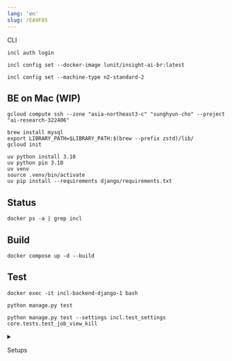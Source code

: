 ```yaml
---
lang: 'en'
slug: /EA9F85
---
```


CLI

```
incl auth login
```

```
incl config set --docker-image lunit/insight-ai-br:latest
```

```
incl config set --machine-type n2-standard-2
```

## BE on Mac (WIP)

```
gcloud compute ssh --zone "asia-northeast3-c" "sunghyun-cho" --project "ai-research-322406"
```

```
brew install mysql
export LIBRARY_PATH=$LIBRARY_PATH:$(brew --prefix zstd)/lib/
gcloud init
```

```
uv python install 3.10
uv python pin 3.10
uv venv
source .venv/bin/activate
uv pip install --requirements django/requirements.txt
```

## Status

```
docker ps -a | grep incl
```

## Build

```
docker compose up -d --build
```

## Test

```
docker exec -it incl-backend-django-1 bash
```

```
python manage.py test
```

```
python manage.py test --settings incl.test_settings core.tests.test_job_view_kill
```

<details>

<summary>

Setups

</summary>

```
echo "deb [signed-by=/usr/share/keyrings/cloud.google.gpg] https://packages.cloud.google.com/apt cloud-sdk main" | tee -a /etc/apt/sources.list.d/google-cloud-sdk.list
curl https://packages.cloud.google.com/apt/doc/apt-key.gpg | apt-key --keyring /usr/share/keyrings/cloud.google.gpg add -
apt-get update && apt-get install google-cloud-sdk -y
gcloud auth configure-docker asia-northeast3-docker.pkg.dev
```

</details>
